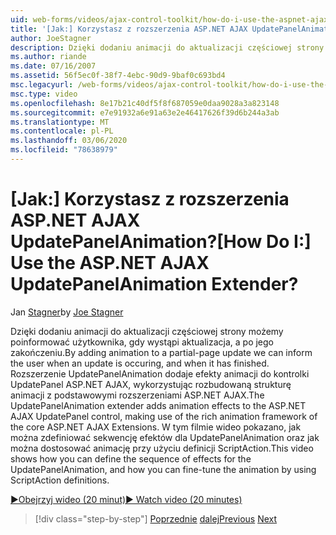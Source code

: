```yaml
---
uid: web-forms/videos/ajax-control-toolkit/how-do-i-use-the-aspnet-ajax-updatepanelanimation-extender
title: '[Jak:] Korzystasz z rozszerzenia ASP.NET AJAX UpdatePanelAnimation? | Microsoft Docs'
author: JoeStagner
description: Dzięki dodaniu animacji do aktualizacji częściowej strony możemy poinformować użytkownika, gdy wystąpi aktualizacja, a po jego zakończeniu. Rozszerzenie UpdatePanelAnimation a...
ms.author: riande
ms.date: 07/16/2007
ms.assetid: 56f5ec0f-38f7-4ebc-90d9-9baf0c693bd4
msc.legacyurl: /web-forms/videos/ajax-control-toolkit/how-do-i-use-the-aspnet-ajax-updatepanelanimation-extender
msc.type: video
ms.openlocfilehash: 8e17b21c40df5f8f687059e0daa9028a3a823148
ms.sourcegitcommit: e7e91932a6e91a63e2e46417626f39d6b244a3ab
ms.translationtype: MT
ms.contentlocale: pl-PL
ms.lasthandoff: 03/06/2020
ms.locfileid: "78638979"
---
```

# <a name="how-do-i-use-the-aspnet-ajax-updatepanelanimation-extender"></a><span data-ttu-id="15fa0-105">[Jak:] Korzystasz z rozszerzenia ASP.NET AJAX UpdatePanelAnimation?</span><span class="sxs-lookup"><span data-stu-id="15fa0-105">[How Do I:] Use the ASP.NET AJAX UpdatePanelAnimation Extender?</span></span>

<span data-ttu-id="15fa0-106">Jan [Stagner](https://github.com/JoeStagner)</span><span class="sxs-lookup"><span data-stu-id="15fa0-106">by [Joe Stagner](https://github.com/JoeStagner)</span></span>

<span data-ttu-id="15fa0-107">Dzięki dodaniu animacji do aktualizacji częściowej strony możemy poinformować użytkownika, gdy wystąpi aktualizacja, a po jego zakończeniu.</span><span class="sxs-lookup"><span data-stu-id="15fa0-107">By adding animation to a partial-page update we can inform the user when an update is occuring, and when it has finished.</span></span> <span data-ttu-id="15fa0-108">Rozszerzenie UpdatePanelAnimation dodaje efekty animacji do kontrolki UpdatePanel ASP.NET AJAX, wykorzystując rozbudowaną strukturę animacji z podstawowymi rozszerzeniami ASP.NET AJAX.</span><span class="sxs-lookup"><span data-stu-id="15fa0-108">The UpdatePanelAnimation extender adds animation effects to the ASP.NET AJAX UpdatePanel control, making use of the rich animation framework of the core ASP.NET AJAX Extensions.</span></span> <span data-ttu-id="15fa0-109">W tym filmie wideo pokazano, jak można zdefiniować sekwencję efektów dla UpdatePanelAnimation oraz jak można dostosować animację przy użyciu definicji ScriptAction.</span><span class="sxs-lookup"><span data-stu-id="15fa0-109">This video shows how you can define the sequence of effects for the UpdatePanelAnimation, and how you can fine-tune the animation by using ScriptAction definitions.</span></span>

[<span data-ttu-id="15fa0-110">&#9654;Obejrzyj wideo (20 minut)</span><span class="sxs-lookup"><span data-stu-id="15fa0-110">&#9654; Watch video (20 minutes)</span></span>](https://channel9.msdn.com/Blogs/ASP-NET-Site-Videos/how-do-i-use-the-aspnet-ajax-updatepanelanimation-extender)

> [!div class="step-by-step"]
> <span data-ttu-id="15fa0-111">[Poprzednie](how-do-i-use-the-aspnet-ajax-slideshow-extender.md)
> [dalej](how-do-i-the-ajax-toolkit-reorder-control.md)</span><span class="sxs-lookup"><span data-stu-id="15fa0-111">[Previous](how-do-i-use-the-aspnet-ajax-slideshow-extender.md)
[Next](how-do-i-the-ajax-toolkit-reorder-control.md)</span></span>
